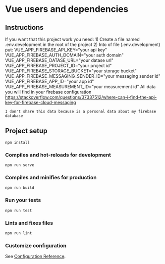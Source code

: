 # Vue users and dependencies

## Instructions 
If you want that this project work you need:
    1) Create a file named .env.development in the root of the project
    2) Into of file (.env.development) put:
        VUE_APP_FIREBASE_API_KEY="your api key"
        VUE_APP_FIREBASE_AUTH_DOMAIN="your auth domain"
        VUE_APP_FIREBASE_DATASE_URL="your datase url"
        VUE_APP_FIREBASE_PROJECT_ID="your project id"
        VUE_APP_FIREBASE_STORAGE_BUCKET="your storage bucket"
        VUE_APP_FIREBASE_MESSAGING_SENDER_ID="your messaging sender id"
        VUE_APP_FIREBASE_APP_ID="your app id"
        VUE_APP_FIREBASE_MEASUREMENT_ID="your measurement id" 
    All data you will find in your firebase configuration 
    https://stackoverflow.com/questions/37337512/where-can-i-find-the-api-key-for-firebase-cloud-messaging

    I don't share this data because is a personal data about my firebase database
    

## Project setup
```
npm install
```

### Compiles and hot-reloads for development
```
npm run serve
```

### Compiles and minifies for production
```
npm run build
```

### Run your tests
```
npm run test
```

### Lints and fixes files
```
npm run lint
```

### Customize configuration
See [Configuration Reference](https://cli.vuejs.org/config/).
